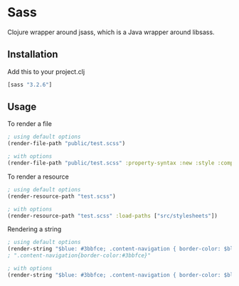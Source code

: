 Sass
==============

Clojure wrapper around jsass, which is a Java wrapper around libsass.

## Installation

Add this to your project.clj

``` clojure
[sass "3.2.6"]
```

## Usage

To render a file

``` clojure
; using default options
(render-file-path "public/test.scss")

; with options
(render-file-path "public/test.scss" :property-syntax :new :style :compressed)
```

To render a resource

``` clojure
; using default options
(render-resource-path "test.scss")

; with options
(render-resource-path "test.scss" :load-paths ["src/stylesheets"])
```

Rendering a string

``` clojure
; using default options
(render-string "$blue: #3bbfce; .content-navigation { border-color: $blue; }")
; ".content-navigation{border-color:#3bbfce}"

; with options
(render-string "$blue: #3bbfce; .content-navigation { border-color: $blue; }" :style :compressed :syntax :scss)
```
